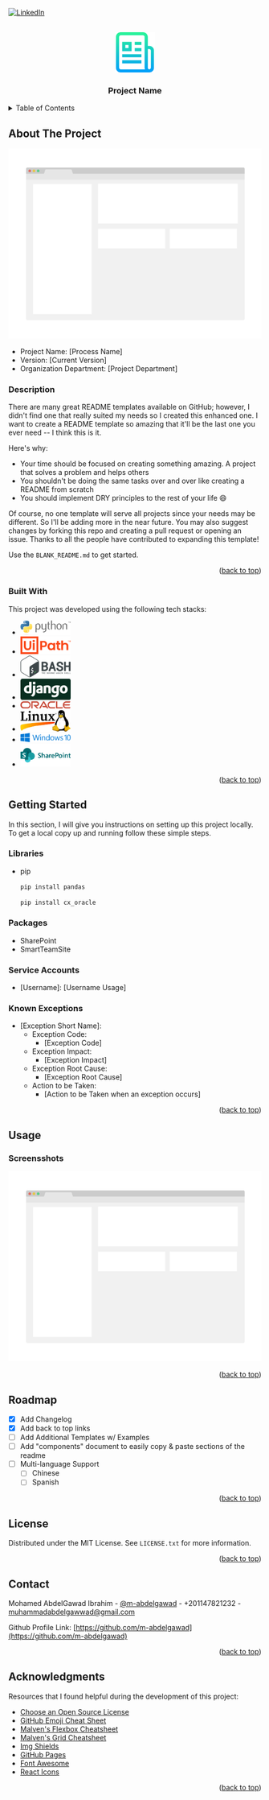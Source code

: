 <!-- PROJECT SHIELDS -->
<!--
*** I'm using markdown "reference style" links for readability.
*** Reference links are enclosed in brackets [ ] instead of parentheses ( ).
*** See the bottom of this document for the declaration of the reference variables
*** for contributors-url, forks-url, etc. This is an optional, concise syntax you may use.
*** https://www.markdownguide.org/basic-syntax/#reference-style-links
-->

<a name="readme-top"></a>

[![LinkedIn][linkedin-shield]][linkedin-url]



<!-- PROJECT LOGO -->
<br />
<div align="center">
    <img src="images/logo.png" alt="Logo" width="80" height="80">

  <h3 align="center">Project Name</h3>

</div>



<!-- TABLE OF CONTENTS -->
<details>
  <summary>Table of Contents</summary>
  <ol>
    <li>
      <a href="#about-the-project">About The Project</a>
      <ul>
        <li><a href="#built-with">Built With</a></li>
      </ul>
    </li>
    <li>
      <a href="#getting-started">Getting Started</a>
      <ul>
        <li><a href="#libraries">Libraries</a></li>
        <li><a href="#packages">Packages</a></li>
        <li><a href="#service-accounts">Service Accounts</a></li>
        <li><a href="#known-exceptions">Known Exceptions</a></li>
      </ul>
    </li>
    <li><a href="#usage">Usage</a></li>
    <li><a href="#roadmap">Roadmap</a></li>
    <li><a href="#license">License</a></li>
    <li><a href="#contact">Contact</a></li>
    <li><a href="#acknowledgments">Acknowledgments</a></li>
  </ol>
</details>



<!-- ABOUT THE PROJECT -->
## About The Project

![product-screenshot]

* Project Name: [Process Name]
* Version: [Current Version]
* Organization Department: [Project Department]

### Description
There are many great README templates available on GitHub; however, I didn't find one that really suited my needs so I created this enhanced one. I want to create a README template so amazing that it'll be the last one you ever need -- I think this is it.

Here's why:
* Your time should be focused on creating something amazing. A project that solves a problem and helps others
* You shouldn't be doing the same tasks over and over like creating a README from scratch
* You should implement DRY principles to the rest of your life :smile:

Of course, no one template will serve all projects since your needs may be different. So I'll be adding more in the near future. You may also suggest changes by forking this repo and creating a pull request or opening an issue. Thanks to all the people have contributed to expanding this template!

Use the `BLANK_README.md` to get started.

<p align="right">(<a href="#readme-top">back to top</a>)</p>



### Built With

This project was developed using the following tech stacks:

* <img src="images/python-logo.png" alt="Logo" width="100">
* <img src="images/uipath-logo.png" alt="Logo" width="100">
* <img src="images/bash-logo.png" alt="Logo" width="100">
* <img src="images/django-logo.png" alt="Logo" width="100">
* <img src="images/oracle-logo.png" alt="Logo" width="100">
* <img src="images/linux-logo.png" alt="Logo" width="100">
* <img src="images/windows-10-logo.png" alt="Logo" width="100">
* <img src="images/Sharepoint-Logo.png" alt="Logo" width="100">

<p align="right">(<a href="#readme-top">back to top</a>)</p>



<!-- GETTING STARTED -->
## Getting Started

In this section, I will give you instructions on setting up this project locally.
To get a local copy up and running follow these simple steps.

### Libraries

* pip
  ```sh
  pip install pandas
  ```
  ```sh
  pip install cx_oracle
  ```
### Packages
* SharePoint
* SmartTeamSite

### Service Accounts
* [Username]: [Username Usage]

### Known Exceptions
* [Exception Short Name]:
    * Exception Code: 
        * [Exception Code]
    * Exception Impact: 
        * [Exception Impact]
    * Exception Root Cause:
        * [Exception Root Cause]
    * Action to be Taken:
        * [Action to be Taken when an exception occurs]

<p align="right">(<a href="#readme-top">back to top</a>)</p>



<!-- USAGE EXAMPLES -->
## Usage

### Screensshots

![product-screenshot]

<p align="right">(<a href="#readme-top">back to top</a>)</p>



<!-- ROADMAP -->
## Roadmap

- [x] Add Changelog
- [x] Add back to top links
- [ ] Add Additional Templates w/ Examples
- [ ] Add "components" document to easily copy & paste sections of the readme
- [ ] Multi-language Support
    - [ ] Chinese
    - [ ] Spanish

<p align="right">(<a href="#readme-top">back to top</a>)</p>

<!-- LICENSE -->
## License

Distributed under the MIT License. See `LICENSE.txt` for more information.

<p align="right">(<a href="#readme-top">back to top</a>)</p>



<!-- CONTACT -->
## Contact

Mohamed AbdelGawad Ibrahim - [@m-abdelgawad](https://www.linkedin.com/in/m-abdelgawad/) - +201147821232 - muhammadabdelgawwad@gmail.com

Github Profile Link: [https://github.com/m-abdelgawad](https://github.com/m-abdelgawad)

<p align="right">(<a href="#readme-top">back to top</a>)</p>



<!-- ACKNOWLEDGMENTS -->
## Acknowledgments

Resources that I found helpful during the development of this project:

* [Choose an Open Source License](https://choosealicense.com)
* [GitHub Emoji Cheat Sheet](https://www.webpagefx.com/tools/emoji-cheat-sheet)
* [Malven's Flexbox Cheatsheet](https://flexbox.malven.co/)
* [Malven's Grid Cheatsheet](https://grid.malven.co/)
* [Img Shields](https://shields.io)
* [GitHub Pages](https://pages.github.com)
* [Font Awesome](https://fontawesome.com)
* [React Icons](https://react-icons.github.io/react-icons/search)

<p align="right">(<a href="#readme-top">back to top</a>)</p>



<!-- MARKDOWN LINKS & IMAGES -->
<!-- https://www.markdownguide.org/basic-syntax/#reference-style-links -->
[linkedin-shield]: https://img.shields.io/badge/-LinkedIn-black.svg?style=for-the-badge&logo=linkedin&colorB=555
[linkedin-url]: https://www.linkedin.com/in/m-abdelgawad/
[product-screenshot]: images/screenshot.png
